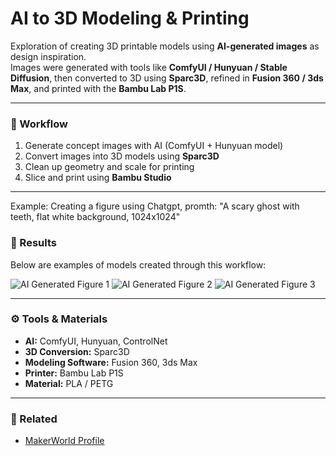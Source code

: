 
# AI to 3D Modeling & Printing

Exploration of creating 3D printable models using **AI-generated images** as design inspiration.  
Images were generated with tools like **ComfyUI / Hunyuan / Stable Diffusion**, then converted to 3D using **Sparc3D**, refined in **Fusion 360 / 3ds Max**, and printed with the **Bambu Lab P1S**.

---

### 🧠 Workflow
1. Generate concept images with AI (ComfyUI + Hunyuan model)  
2. Convert images into 3D models using **Sparc3D**  
3. Clean up geometry and scale for printing  
4. Slice and print using **Bambu Studio**      

---

Example:
Creating a figure using Chatgpt,
promth: "A scary ghost with teeth, flat white background, 1024x1024"


### 🧱 Results
Below are examples of models created through this workflow:

![AI Generated Figure 1](https://yourimage1link)
![AI Generated Figure 2](https://yourimage2link)
![AI Generated Figure 3](https://yourimage3link)

---

### ⚙️ Tools & Materials
- **AI:** ComfyUI, Hunyuan, ControlNet  
- **3D Conversion:** Sparc3D  
- **Modeling Software:** Fusion 360, 3ds Max  
- **Printer:** Bambu Lab P1S  
- **Material:** PLA / PETG  

---

### 🔗 Related
- [MakerWorld Profile](https://makerworld.com/en/u/user_3959037702)
